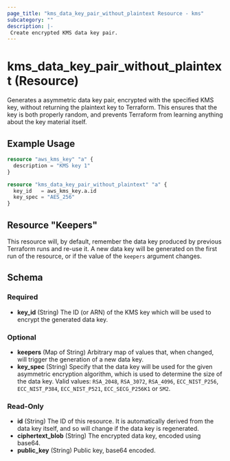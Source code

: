 ```yaml
---
page_title: "kms_data_key_pair_without_plaintext Resource - kms"
subcategory: ""
description: |-
 Create encrypted KMS data key pair.
---
```


# kms_data_key_pair_without_plaintext (Resource)

Generates a asymmetric data key pair, encrypted with the specified KMS key, without returning the plaintext key to Terraform.
This ensures that the key is both properly random, and prevents Terraform from learning anything about the key material itself.


## Example Usage

```terraform
resource "aws_kms_key" "a" {
  description = "KMS key 1"
}

resource "kms_data_key_pair_without_plaintext" "a" {
  key_id   = aws_kms_key.a.id
  key_spec = "AES_256"
}
```

## Resource "Keepers"

This resource will, by default, remember the data key produced by previous Terraform runs and re-use it.
A new data key will be generated on the first run of the resource, or if the value of the `keepers` argument changes.

## Schema

### Required

- **key_id** (String) The ID (or ARN) of the KMS key which will be used to encrypt the generated data key.

### Optional

- **keepers** (Map of String) Arbitrary map of values that, when changed, will trigger the generation of a new data key.
- **key_spec** (String) Specify that the data key will be used for the given asymmetric encryption algorithm, which is used to determine the size of the data key.
  Valid values: `RSA_2048`, `RSA_3072`, `RSA_4096`, `ECC_NIST_P256`, `ECC_NIST_P384`, `ECC_NIST_P521`, `ECC_SECG_P256K1` or `SM2`.

### Read-Only

- **id** (String) The ID of this resource. It is automatically derived from the data key itself, and so will change if the data key is regenerated.
- **ciphertext_blob** (String) The encrypted data key, encoded using base64.
- **public_key** (String) Public key, base64 encoded.
